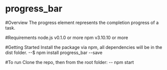 # progress_bar

#Overview
The progress element represents the completion progress of a task.

#Requirements
node.js v0.1.0 or more
npm v3.10.10 or more

#Getting Started
Install the package via npm, all dependencies will be in the dist folder.
--$ npm install progress_bar --save

#To run
Clone the repo, then from the root folder:
-- npm start
